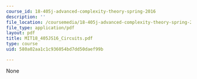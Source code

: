 ```yaml
---
course_id: 18-405j-advanced-complexity-theory-spring-2016
description: ''
file_location: /coursemedia/18-405j-advanced-complexity-theory-spring-2016/580a02aa1c1c936054bd7dd50daef99b_MIT18_405JS16_Circuits.pdf
file_type: application/pdf
layout: pdf
title: MIT18_405JS16_Circuits.pdf
type: course
uid: 580a02aa1c1c936054bd7dd50daef99b

---
```

None